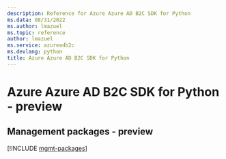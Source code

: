 ```yaml
---
description: Reference for Azure Azure AD B2C SDK for Python
ms.data: 08/31/2022
ms.author: lmazuel
ms.topic: reference
author: lmazuel
ms.service: azureadb2c
ms.devlang: python
title: Azure Azure AD B2C SDK for Python
---
```

# Azure Azure AD B2C SDK for Python - preview

## Management packages - preview
[!INCLUDE [mgmt-packages](azure-ad-b2c-mgmt-index.md)]